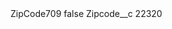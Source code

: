 <?xml version="1.0" encoding="UTF-8"?>
<CustomMetadata xmlns="http://soap.sforce.com/2006/04/metadata" xmlns:xsi="http://www.w3.org/2001/XMLSchema-instance" xmlns:xsd="http://www.w3.org/2001/XMLSchema">
    <label>ZipCode709</label>
    <protected>false</protected>
    <values>
        <field>Zipcode__c</field>
        <value xsi:type="xsd:string">22320</value>
    </values>
</CustomMetadata>
